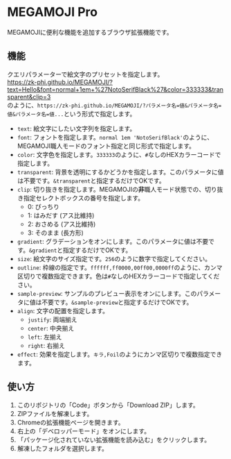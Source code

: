 # MEGAMOJI Pro  
MEGAMOJIに便利な機能を追加するブラウザ拡張機能です。  
  
## 機能  
クエリパラメーターで絵文字のプリセットを指定します。  
https://zk-phi.github.io/MEGAMOJI/?text=Hello&font=normal+1em+%27NotoSerifBlack%27&color=333333&transparent&clip=3  
のように、`https://zk-phi.github.io/MEGAMOJI/?パラメータ名=値&パラメータ名=値&パラメータ名=値...`という形式で指定します。
- `text`: 絵文字にしたい文字列を指定します。
- `font`: フォントを指定します。`normal 1em 'NotoSerifBlack'`のように、MEGAMOJI職人モードのフォント指定と同じ形式で指定します。
- `color`: 文字色を指定します。`333333`のように、`#`なしのHEXカラーコードで指定します。
- `transparent`: 背景を透明にするかどうかを指定します。このパラメータに値は不要です。`&transparent`と指定するだけでOKです。
- `clip`: 切り抜きを指定します。MEGAMOJIの**非**職人モード状態での、切り抜き指定セレクトボックスの番号を指定します。
  - 0: ぴっちり
  - 1: はみだす (アス比維持)
  - 2: おさめる (アス比維持)
  - 3: そのまま (長方形)
- `gradient`: グラデーションをオンにします。このパラメータに値は不要です。`&gradient`と指定するだけでOKです。
- `size`: 絵文字のサイズ指定です。`256`のように数字で指定してください。
- `outline`: 枠線の指定です。`ffffff,ff0000,00ff00,0000ff`のように、カンマ区切りで複数指定できます。色は`#`なしのHEXカラーコードで指定してください。
- `sample-preview`: サンプルのプレビュー表示をオンにします。このパラメータに値は不要です。`&sample-preview`と指定するだけでOKです。
- `align`: 文字の配置を指定します。
  - `justify`: 両端揃え
  - `center`: 中央揃え
  - `left`: 左揃え
  - `right`: 右揃え
- `effect`: 効果を指定します。`キラ,Foil`のようにカンマ区切りで複数指定できます。
  

## 使い方
1. このリポジトリの「Code」ボタンから「Download ZIP」します。
2. ZIPファイルを解凍します。
3. Chromeの拡張機能ページを開きます。
4. 右上の「デベロッパーモード」をオンにします。
5. 「パッケージ化されていない拡張機能を読み込む」をクリックします。
6. 解凍したフォルダを選択します。